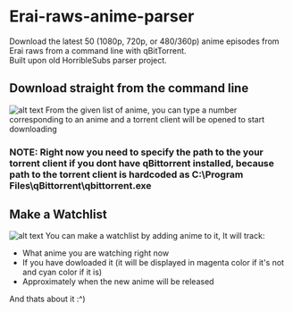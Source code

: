# Erai-raws-anime-parser
Download the latest 50 (1080p, 720p, or 480/360p) anime episodes from Erai raws from a command line with qBitTorrent.
<br>Built upon old HorribleSubs parser project.

## Download straight from the command line
![alt text](https://github.com/RainbowDog98/Erai-raws-anime-parser/blob/master/Images/mainDisplay.png)
From the given list of anime, you  can type a number corresponding to an anime and a torrent client will be opened to start downloading 
### **NOTE:** Right now you need to specify the path to the your torrent client if you dont have qBittorrent installed, because path to the torrent client is hardcoded as C:\Program Files\qBittorrent\qbittorrent.exe

## Make a Watchlist
![alt text](https://github.com/RainbowDog98/Erai-raws-anime-parser/blob/master/Images/watchlistDisplay.png)
You can make a watchlist by adding anime to it, It will track: 
* What anime you are watching right now
* If you have dowloaded it (it will be displayed in magenta color if it's not and cyan color if it is)
* Approximately when the new anime will be released 

And thats about it :^)
